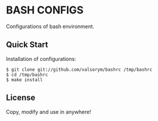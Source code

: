 BASH CONFIGS
============

Configurations of bash environment.

Quick Start
-----------

Installation of configurations:

```
$ git clone git://github.com/valsorym/bashrc /tmp/bashrc
$ cd /tmp/bashrc
$ make install
```


License
-------

Copy, modify and use in anywhere!

